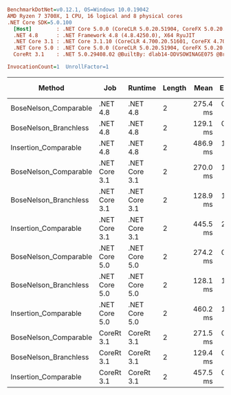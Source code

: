 ``` ini

BenchmarkDotNet=v0.12.1, OS=Windows 10.0.19042
AMD Ryzen 7 3700X, 1 CPU, 16 logical and 8 physical cores
.NET Core SDK=5.0.100
  [Host]        : .NET Core 5.0.0 (CoreCLR 5.0.20.51904, CoreFX 5.0.20.51904), X64 RyuJIT
  .NET 4.8      : .NET Framework 4.8 (4.8.4250.0), X64 RyuJIT
  .NET Core 3.1 : .NET Core 3.1.10 (CoreCLR 4.700.20.51601, CoreFX 4.700.20.51901), X64 RyuJIT
  .NET Core 5.0 : .NET Core 5.0.0 (CoreCLR 5.0.20.51904, CoreFX 5.0.20.51904), X64 RyuJIT
  CoreRt 3.1    : .NET 5.0.29408.02 @BuiltBy: dlab14-DDVSOWINAGE075 @Branch: master @Commit: 4ce1c21ac0d4d1a3b7f7a548214966f69ac9f199, X64 AOT

InvocationCount=1  UnrollFactor=1  

```
|                Method |           Job |       Runtime | Length |     Mean |   Error |  StdDev | Gen 0 | Gen 1 | Gen 2 | Allocated |
|---------------------- |-------------- |-------------- |------- |---------:|--------:|--------:|------:|------:|------:|----------:|
| BoseNelson_Comparable |      .NET 4.8 |      .NET 4.8 |      2 | 275.4 ms | 0.55 ms | 0.48 ms |     - |     - |     - |         - |
| BoseNelson_Branchless |      .NET 4.8 |      .NET 4.8 |      2 | 129.1 ms | 0.73 ms | 0.69 ms |     - |     - |     - |         - |
|  Insertion_Comparable |      .NET 4.8 |      .NET 4.8 |      2 | 486.9 ms | 1.07 ms | 0.83 ms |     - |     - |     - |         - |
| BoseNelson_Comparable | .NET Core 3.1 | .NET Core 3.1 |      2 | 270.0 ms | 1.31 ms | 1.09 ms |     - |     - |     - |    1336 B |
| BoseNelson_Branchless | .NET Core 3.1 | .NET Core 3.1 |      2 | 128.9 ms | 1.21 ms | 1.07 ms |     - |     - |     - |         - |
|  Insertion_Comparable | .NET Core 3.1 | .NET Core 3.1 |      2 | 445.5 ms | 2.12 ms | 1.98 ms |     - |     - |     - |         - |
| BoseNelson_Comparable | .NET Core 5.0 | .NET Core 5.0 |      2 | 274.2 ms | 0.78 ms | 0.65 ms |     - |     - |     - |         - |
| BoseNelson_Branchless | .NET Core 5.0 | .NET Core 5.0 |      2 | 128.1 ms | 1.17 ms | 1.10 ms |     - |     - |     - |         - |
|  Insertion_Comparable | .NET Core 5.0 | .NET Core 5.0 |      2 | 460.2 ms | 1.20 ms | 1.12 ms |     - |     - |     - |         - |
| BoseNelson_Comparable |    CoreRt 3.1 |    CoreRt 3.1 |      2 | 271.5 ms | 0.80 ms | 0.75 ms |     - |     - |     - |         - |
| BoseNelson_Branchless |    CoreRt 3.1 |    CoreRt 3.1 |      2 | 129.4 ms | 0.77 ms | 0.64 ms |     - |     - |     - |         - |
|  Insertion_Comparable |    CoreRt 3.1 |    CoreRt 3.1 |      2 | 457.5 ms | 0.86 ms | 0.80 ms |     - |     - |     - |         - |
